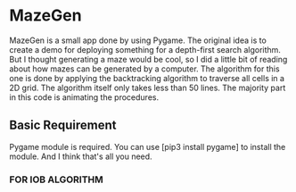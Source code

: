 # MazeGen 
MazeGen is a small app done by using Pygame. The original idea is to create a demo for deploying something for a depth-first search algorithm. But I thought 
generating a maze would be cool, so I did a little bit of reading about how mazes can be generated by a computer. The algorithm for this one is done by applying
the backtracking algorithm to traverse all cells in a 2D grid. The algorithm itself only takes less than 50 lines. The majority part in this code is animating
the procedures.

## Basic Requirement
Pygame module is required. You can use [pip3 install pygame] to install the module. And I think that's all you need.

### FOR IOB ALGORITHM
